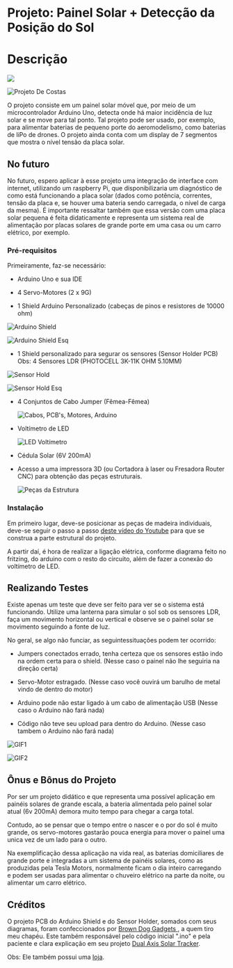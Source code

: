 # Projeto: Painel Solar + Detecção da Posição do Sol

# Descrição

  ![](https://github.com/terramotta/Projeto-1/blob/readme-edit/Imagens/Imagens%20Gerais/capa.jpg?raw=true)


  ![Projeto De Costas](https://github.com/terramotta/Projeto-1/blob/readme-edit/Imagens/Imagens%20Gerais/costas.jpg?raw=true)

  O projeto consiste em um painel solar móvel que, por meio de um microcontrolador Arduino Uno, detecta onde há maior incidência de luz solar e se move para tal ponto. Tal projeto pode ser usado, por exemplo, para alimentar baterias de pequeno porte do aeromodelismo, como baterias de liPo de drones. O projeto ainda conta com um display de 7 segmentos que mostra o nível tensão da placa solar.

## No futuro

  No futuro, espero aplicar à esse projeto uma integração de interface com internet, utilizando um raspberry Pi, que disponibilizaria um diagnóstico de como está funcionando a placa solar (dados como potência, correntes, tensão da placa e, se houver uma bateria sendo carregada, o nível de carga da mesma).
  É importante ressaltar também que essa versão com uma placa solar pequena é feita didaticamente e representa um sistema real de alimentação por placas solares de grande porte em uma casa ou um carro elétrico, por exemplo.


### Pré-requisitos

  Primeiramente, faz-se necessário:
  - Arduino Uno e sua IDE
  
  - 4 Servo-Motores (2 x 9G)
  
  - 1 Shield Arduino Personalizado (cabeças de pinos e resistores de 10000 ohm)
  
  ![Arduino Shield](https://github.com/terramotta/Projeto-1/blob/readme-edit/Imagens/Imagens%20Gerais/arduino%20shield%20mundo%20real.png?raw=true)
  
  
  ![Arduino Shield Esq](https://github.com/terramotta/Projeto-1/blob/readme-edit/Imagens/Esquemas/arduino%20shield%20pcb%20esquematico.png)
  
  - 1 Shield personalizado para segurar os sensores (Sensor Holder PCB) Obs: 4 Sensores LDR (PHOTOCELL 3K-11K OHM 5.10MM)
  
  ![Sensor Hold](https://github.com/terramotta/Projeto-1/blob/readme-edit/Imagens/Imagens%20Gerais/pcb%20sensor%20hold%20real.png)
  
  
  ![Sensor Hold Esq](https://github.com/terramotta/Projeto-1/blob/readme-edit/Imagens/Esquemas/arduino%20shield%20pcb%20esquematico.png)
  
  

  - 4 Conjuntos de Cabo Jumper (Fêmea-Fêmea)
  
    ![Cabos, PCB's, Motores, Arduino](https://github.com/terramotta/Projeto-1/blob/readme-edit/Imagens/Imagens%20Gerais/eletronica.jpg)
    
  
  - Voltímetro de LED
    
    ![LED Voltímetro](https://github.com/terramotta/Projeto-1/blob/readme-edit/Imagens/Imagens%20Gerais/led%20voltimetro.jpg)  
  
  - Cédula Solar (6V 200mA)
  
  - Acesso a uma impressora 3D (ou Cortadora à laser ou Fresadora Router CNC) para obtenção das peças estruturais.
  
    ![Peças da Estrutura](https://github.com/terramotta/Projeto-1/blob/readme-edit/Imagens/Imagens%20Gerais/estruturas.jpg)
  




### Instalação

  Em primeiro lugar, deve-se posicionar as peças de madeira individuais, deve-se seguir o passo a passo [deste vídeo do Youtube](https://www.youtube.com/watch?v=ehgPL8rRmDY) para que se construa a parte estrutural do projeto. 

A partir daí, é hora de realizar a ligação elétrica, conforme diagrama feito no fritzing, do arduino com o resto do circuito, além de fazer a conexão do voltímetro de LED.


## Realizando Testes

Existe apenas um teste que deve ser feito para ver se o sistema está funcionando.
Utilize uma lanterna para simular o sol sob os sensores LDR, faça um movimento horizontal ou vertical e observe se o painel solar se movimento seguindo a fonte de luz.

No geral, se algo não funciar, as seguintessituações podem ter ocorrido:

- Jumpers conectados errado, tenha certeza que os sensores estão indo na ordem certa para o shield. (Nesse caso o painel não lhe seguiria na direção certa)

- Servo-Motor estragado. (Nesse caso você ouvirá um barulho de metal vindo de dentro do motor)

- Arduino pode não estar ligado à um cabo de alimentação USB (Nesse caso o Arduino não fará nada)

- Código não teve seu upload para dentro do Arduino. (Nesse caso tambem o Arduino não fará nada)

![GIF1](https://github.com/terramotta/Projeto-1/blob/readme-edit/Imagens/GIFs/gif%201.gif)


![GIF2](https://github.com/terramotta/Projeto-1/blob/readme-edit/Imagens/GIFs/gif%202.gif)


## Ônus e Bônus do Projeto

Por ser um projeto didático e que representa uma possível aplicação em painéis solares de grande escala, a bateria alimentada pelo painel solar atual (6v 200mA) demora muito tempo para chegar a carga total.

Contudo, ao se pensar que o tempo entre o nascer e o por do sol é muito grande, os servo-motores gastarão pouca energia para mover o painel uma unica vez de um lado para o outro.

Na exemplificação dessa aplicação na vida real, as baterias domiciliares de grande porte e integradas a um sistema de painéis solares, como as produzidas pela Tesla Motors, normalmente ficam o dia inteiro carregando e podem ser usadas para alimentar o chuveiro elétrico na parte da noite, ou alimentar um carro elétrico.



## Créditos

  O projeto PCB do Arduino Shield e do Sensor Holder, somados com seus diagramas, foram confeccionados por [Brown Dog Gadgets
](https://github.com/BrownDogGadgets), a quem tiro meu chapéu. Este também responsável pelo código inicial ".ino" e pela paciente e clara explicação em seu projeto [Dual Axis Solar Tracker](https://github.com/BrownDogGadgets/SolarTracker/tree/master/Dual%20Axis%20Tracker).


Obs: Ele também possui uma [loja](https://www.browndoggadgets.com/collections/new-solar/products/dual-axis-smart-solar-tracker).
